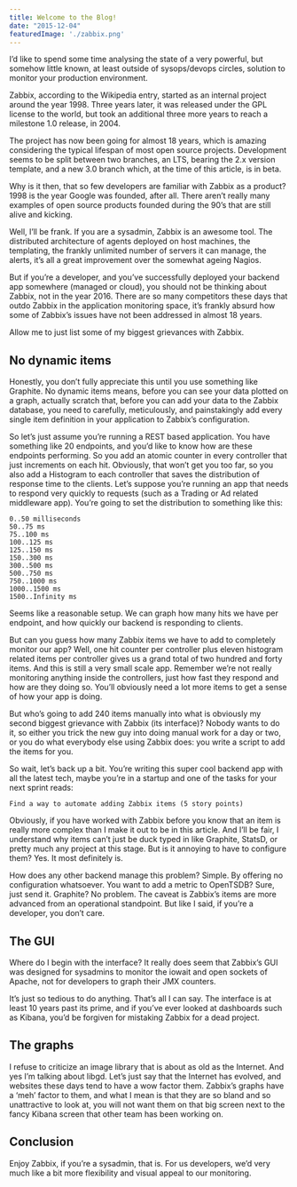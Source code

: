 ```yaml
---
title: Welcome to the Blog!
date: "2015-12-04"
featuredImage: './zabbix.png'
---
```


I’d like to spend some time analysing the state of a very powerful, but somehow little known, at least outside of sysops/devops circles, solution to monitor your production environment.

<!-- end -->

Zabbix, according to the Wikipedia entry, started as an internal project around the year 1998. Three years later, it was released under the GPL license to the world, but took an additional three more years to reach a milestone 1.0 release, in 2004.

The project has now been going for almost 18 years, which is amazing considering the typical lifespan of most open source projects. Development seems to be split between two branches, an LTS, bearing the 2.x version template, and a new 3.0 branch which, at the time of this article, is in beta.

Why is it then, that so few developers are familiar with Zabbix as a product? 1998 is the year Google was founded, after all. There aren’t really many examples of open source products founded during the 90’s that are still alive and kicking.

Well, I’ll be frank. If you are a sysadmin, Zabbix is an awesome tool. The distributed architecture of agents deployed on host machines, the templating, the frankly unlimited number of servers it can manage, the alerts, it’s all a great improvement over the somewhat ageing Nagios.

But if you’re a developer, and you’ve successfully deployed your backend app somewhere (managed or cloud), you should not be thinking about Zabbix, not in the year 2016. There are so many competitors these days that outdo Zabbix in the application monitoring space, it’s frankly absurd how some of Zabbix’s issues have not been addressed in almost 18 years.

Allow me to just list some of my biggest grievances with Zabbix.

## No dynamic items

Honestly, you don’t fully appreciate this until you use something like Graphite. No dynamic items means, before you can see your data plotted on a graph, actually scratch that, before you can add your data to the Zabbix database, you need to carefully, meticulously, and painstakingly add every single item definition in your application to Zabbix’s configuration.

So let’s just assume you’re running a REST based application. You have something like 20 endpoints, and you’d like to know how are these endpoints performing. So you add an atomic counter in every controller that just increments on each hit. Obviously, that won’t get you too far, so you also add a Histogram to each controller that saves the distribution of response time to the clients. Let’s suppose you’re running an app that needs to respond very quickly to requests (such as a Trading or Ad related middleware app). You’re going to set the distribution to something like this:

    0..50 milliseconds
    50..75 ms
    75..100 ms
    100..125 ms
    125..150 ms
    150..300 ms
    300..500 ms
    500..750 ms
    750..1000 ms
    1000..1500 ms
    1500..Infinity ms

Seems like a reasonable setup. We can graph how many hits we have per endpoint, and how quickly our backend is responding to clients.

But can you guess how many Zabbix items we have to add to completely monitor our app? Well, one hit counter per controller plus eleven histogram related items per controller gives us a grand total of two hundred and forty items. And this is still a very small scale app. Remember we’re not really monitoring anything inside the controllers, just how fast they respond and how are they doing so. You’ll obviously need a lot more items to get a sense of how your app is doing.

But who’s going to add 240 items manually into what is obviously my second biggest grievance with Zabbix (its interface)? Nobody wants to do it, so either you trick the new guy into doing manual work for a day or two, or you do what everybody else using Zabbix does: you write a script to add the items for you.

So wait, let’s back up a bit. You’re writing this super cool backend app with all the latest tech, maybe you’re in a startup and one of the tasks for your next sprint reads:

    Find a way to automate adding Zabbix items (5 story points)

Obviously, if you have worked with Zabbix before you know that an item is really more complex than I make it out to be in this article. And I’ll be fair, I understand why items can’t just be duck typed in like Graphite, StatsD, or pretty much any project at this stage. But is it annoying to have to configure them? Yes. It most definitely is.

How does any other backend manage this problem? Simple. By offering no configuration whatsoever. You want to add a metric to OpenTSDB? Sure, just send it. Graphite? No problem. The caveat is Zabbix’s items are more advanced from an operational standpoint. But like I said, if you’re a developer, you don’t care.

## The GUI

Where do I begin with the interface? It really does seem that Zabbix’s GUI was designed for sysadmins to monitor the iowait and open sockets of Apache, not for developers to graph their JMX counters.

It’s just so tedious to do anything. That’s all I can say. The interface is at least 10 years past its prime, and if you’ve ever looked at dashboards such as Kibana, you’d be forgiven for mistaking Zabbix for a dead project.

## The graphs

I refuse to criticize an image library that is about as old as the Internet. And yes I’m talking about libgd. Let’s just say that the Internet has evolved, and websites these days tend to have a wow factor them. Zabbix’s graphs have a ‘meh’ factor to them, and what I mean is that they are so bland and so unattractive to look at, you will not want them on that big screen next to the fancy Kibana screen that other team has been working on.

## Conclusion

Enjoy Zabbix, if you’re a sysadmin, that is. For us developers, we’d very much like a bit more flexibility and visual appeal to our monitoring.
